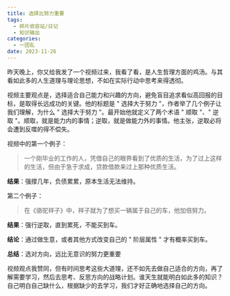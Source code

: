 ```yaml
---
title: 选择比努力重要
tags:
  - 碎片收容站/日记
  - 知识输出
categories:
  - 一团乱
date: 2023-11-26
---
```


昨天晚上，你又给我发了一个视频过来，我看了看，是人生哲理方面的鸡汤。与其看如此多的人生道理与理论思想，不如在实际行动中思考来得透彻。  

视频主要观点是，选择适合自己能力和兴趣的方向，避免盲目追求看似高回报的目标，是取得长远成功的关键。他的标题是 " 选择大于努力 "，作者举了几个例子让我们理解，为什么 " 选择大于努力 "。最开始他就定义了两个术语 " 顺取 "、" 逆取 "。顺取，就是能力内的事情；逆取，就是做能力外的事情。他主张，逆取必将会遭到反噬的得不偿失。

视频中的第一个例子：

> 一个刚毕业的工作的人，凭借自己的眼界看到了优质的生活，为了过上这样的生活，但由于急于求成，贷款借款来过上那种优质生活。

**结果**：强撑几年，负债累累，原本生活无法维持。

第二个例子：

> 在《骆驼祥子》中，祥子就为了想买一辆属于自己的车，他加倍努力。

**结果**：强行逆取，直到累死，不能买到车。

**结论**：通过做生意，或者其他方式改变自己的 " 阶层属性 " 才有概率买到车。

**总结**：选对方向，远比无意识的努力更重要

视频观点我赞同，但有时间思考这些大道理，还不如先去做自己适合的方向，再了解需要学习，然后去思考、反思方向的战略计划。谁天生就能明白如此多的知识？自己明白自己缺什么，根据缺少的去学习，我们才好正确地选择自己的方向。
